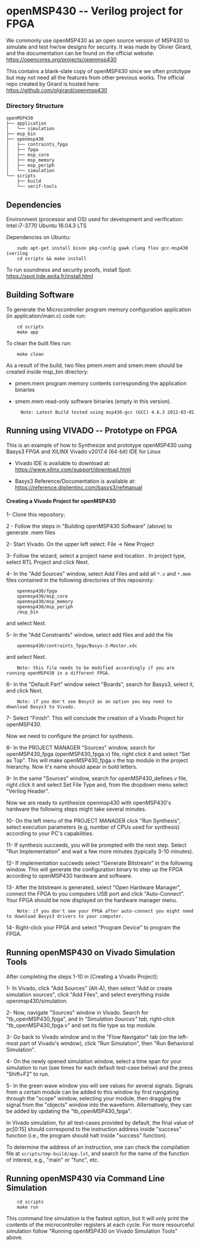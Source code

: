 # openMSP430 -- Verilog project for FPGA

We commonly use openMSP430 as an open source version of MSP430 to simulate and test hw/sw designs for security. It was made by Olivier Girard, and the documentation can be found on the official website: https://opencores.org/projects/openmsp430

This contains a blank-slate copy of openMSP430 since we often prototype but may not need all the features from other previous works. The official repo created by Girard is hosted here: https://github.com/olgirard/openmsp430 

### Directory Structure

    openMSP430
    ├── application
    │   └── simulation
    ├── msp_bin
    ├── openmsp430
    │   ├── contraints_fpga
    │   ├── fpga
    │   ├── msp_core
    │   ├── msp_memory
    │   ├── msp_periph
    │   └── simulation
    └── scripts
        ├── build
        └── verif-tools
    
## Dependencies

Environment (processor and OS) used for development and verification:
Intel i7-3770
Ubuntu 16.04.3 LTS

Dependencies on Ubuntu:

		sudo apt-get install bison pkg-config gawk clang flex gcc-msp430 iverilog
		cd scripts && make install

To run soundness and security proofs, install Spot: https://spot.lrde.epita.fr/install.html

## Building Software
To generate the Microcontroller program memory configuration application (in application/main.c) code run:

        cd scripts
        make app

To clean the built files run:

        make clean

As a result of the build, two files pmem.mem and smem.mem should be created inside msp_bin directory:

- pmem.mem program memory contents corresponding the application binaries

- smem.mem read-only software binaries (empty in this version).

        Note: Latest Build tested using msp430-gcc (GCC) 4.6.3 2012-03-01

## Running using VIVADO -- Prototype on FPGA

This is an example of how to Synthesize and prototype openMSP430 using Basys3 FPGA and XILINX Vivado v2017.4 (64-bit) IDE for Linux

- Vivado IDE is available to download at: https://www.xilinx.com/support/download.html

- Basys3 Reference/Documentation is available at: https://reference.digilentinc.com/basys3/refmanual

#### Creating a Vivado Project for openMSP430

1- Clone this repository;

2 - Follow the steps in "Building openMSP430 Software" (above) to generate .mem files

2- Start Vivado. On the upper left select: File -> New Project

3- Follow the wizard, select a project name and location . In project type, select RTL Project and click Next.

4- In the "Add Sources" window, select Add Files and add all `*.v` and `*.mem` files contained in the following directories of this reposiroty:

        openmsp430/fpga
        openmsp430/msp_core
        openmsp430/msp_memory
        openmsp430/msp_periph
        /msp_bin

and select Next.

5- In the "Add Constraints" window, select add files and add the file

        openmsp430/contraints_fpga/Basys-3-Master.xdc

and select Next.

        Note: this file needs to be modified accordingly if you are running openMSP430 in a different FPGA.

6- In the "Default Part" window select "Boards", search for Basys3, select it, and click Next.

        Note: if you don't see Basys3 as an option you may need to download Basys3 to Vivado.

7- Select "Finish". This will conclude the creation of a Vivado Project for openMSP430.

Now we need to configure the project for systhesis.

8- In the PROJECT MANAGER "Sources" window, search for openMSP430_fpga (openMSP430_fpga.v) file, right click it and select "Set as Top".
This will make openMSP430_fpga.v the top module in the project hierarchy. Now it's name should apear in bold letters.

9- In the same "Sources" window, search for openMSP430_defines.v file, right click it and select Set File Type and, from the dropdown menu select "Verilog Header".

Now we are ready to synthesize openmsp430 with openMSP430's hardware the following steps might take several minutes.

10- On the left menu of the PROJECT MANAGER click "Run Synthesis", select execution parameters (e.g, number of CPUs used for synthesis) according to your PC's capabilities.

11- If synthesis succeeds, you will be prompted with the next step. Select "Run Implementation" and wait a few more minutes (typically 3-10 minutes).

12- If implementation succeeds select "Generate Bitstream" in the following window. This will generate the configuration binary to step up the FPGA according to openMSP430 hardware and software.

13- After the bitstream is generated, select "Open Hardware Manager", connect the FPGA to you computers USB port and click "Auto-Connect".
Your FPGA should be now displayed on the hardware manager menu.

        Note: if you don't see your FPGA after auto-connect you might need to download Basys3 drivers to your computer.

14- Right-click your FPGA and select "Program Device" to program the FPGA.

## Running openMSP430 on Vivado Simulation Tools

After completing the steps 1-10 in [Creating a Vivado Project]:

1- In Vivado, click "Add Sources" (Alt-A), then select "Add or create simulation sources", click "Add Files", and select everything inside openmsp430/simulation.

2- Now, navigate "Sources" window in Vivado. Search for "tb_openMSP430_fpga", and *In "Simulation Sources" tab*, right-click "tb_openMSP430_fpga.v" and set its file type as top module.

3- Go back to Vivado window and in the "Flow Navigator" tab (on the left-most part of Vivado's window), click "Run Simulation", then "Run Behavioral Simulation".

4- On the newly opened simulation window, select a time span for your simulation to run (see times for each default test-case below) and the press "Shift+F2" to run.

5- In the green wave window you will see values for several signals. Signals from a certain module can be added to this window by first navigating through the "scope" window, selecting your module, then dragging the signal from the "objects" window into the waveform. Alternatively, they can be added by updating the "tb_openMSP430_fpga".

In Vivado simulation, for all test-cases provided by default, the final value of pc[0:15] should correspond to the instruction address inside "success" function (i.e., the program should halt inside "success" function).

To determine the address of an instruction, one can check the compilation file at `scripts/tmp-build/app.lst`, and search for the name of the function of interest, e.g., "main" or "func", etc.

## Running openMSP430 via Command Line Simulation

        cd scripts
        make run

This command line simulation is the fastest option, but it will only print the contents of the microcontroller registers at each cycle. For more resourceful simulation follow "Running openMSP430 on Vivado Simulation Tools" above.